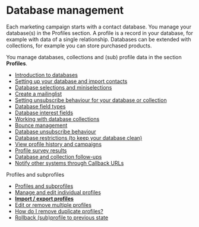 # Database management

Each marketing campaign starts with a contact database. You manage your
database(s) in the Profiles section. A profile is a record in your
database, for example with data of a single relationship. Databases can
be extended with collections, for example you can store purchased
products.

You manage databases, collections and (sub) profile data in the section
**Profiles**.

-   [Introduction to
    databases](./introduction-to-databases.md)
-   [Setting up your database and import
    contacts](./setting-up-your-database-and-import-your-contacts.md)
-   [Database selections and
    miniselections](./selections-introduction.md)
-   [Create a
    mailinglist](./create-a-mailing-list.md)
-   [Setting unsubscribe behaviour for your database or
    collection](./setting-unsubscribe-behaviour-for-your-database-or-collection.md)
-   [Database field
    types](./database-and-collection-field-types.md)
-   [Database interest
    fields](./working-with-interest-fields-and-groups.md)
-   [Working with database
    collections](./working-with-database-collections.md)
-   [Bounce
    management](./automatically-process-bounces.md)
-   [Database unsubscribe
    behaviour](./setting-unsubscribe-behaviour-for-your-database-or-collection.md)
-   [Database restrictions (to keep your database
    clean)](./database-restrictions.md)
-   [View profile history and
    campaigns](./view-profile-history-and-campaigns.md)
-   [Profile survey
    results](./view-the-given-answers-in-a-survey.md)
-   [Database and collection
    follow-ups](./followups.md)
-   [Notify other systems through Callback
    URLs](./callback-urls.md)

Profiles and subprofiles

-   [Profiles and
    subprofiles](./profiles-and-subprofiles.md)
-   [Manage and edit individual
    profiles](./creating-editing-or-removing-a-single-profile-or-single-subprofile.md)
-   [**Import / export
    profiles**](./import-and-export.md)
-   [Edit or remove multiple
    profiles](./edit-or-remove-all-profiles-from-a-database-or-selection-at-once.md)
-   [How do I remove duplicate
    profiles?](./how-do-i-remove-duplicate-contacts-profiles.md)
-   [Rollback (sub)profile to previous
    state](./rollback-profile-to-previous-state.md)

[](./import-and-export.md)

[](./selections-and-miniselections.md)

 
